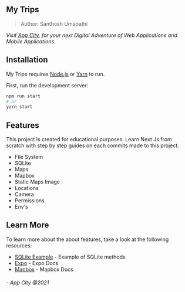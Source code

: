 ## My Trips

> Author: Santhosh Umapathi

_Visit [App City](https://app-city.co), for your next Digital Adventure of Web Applications and Mobile Applications._

## Installation

My Trips requires [Node.js](https://nodejs.org/) or [Yarn](https://yarnpkg.com/) to run.

First, run the development server:

```bash
npm run start
# or
yarn start
```

## Features

This project is created for educational purposes. Learn Next Js from scratch with step by step guides on each commits made to this project.

- File System
- SQLite
- Maps
- Mapbox
- Static Maps Image
- Locations
- Camera
- Permissions
- Env's

## Learn More

To learn more about the about features, take a look at the following resources:

- [SQLite Example](https://snack.expo.dev/@git/github.com/expo/sqlite-example) - Example of SQLite methods
- [Expo](https://docs.expo.dev/) - Expo Docs
- [Mapbox](https://docs.mapbox.com/) - Mapbox Docs

###### - App City @2021
